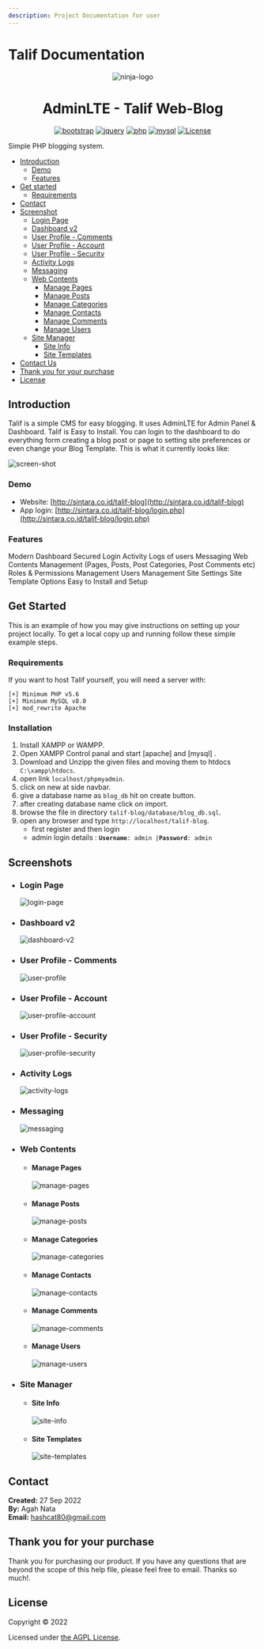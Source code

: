 ```yaml
---
description: Project Documentation for user
---
```


# Talif Documentation

<p align="center"><img src="images/ninja-logo.png" alt="ninja-logo"Talif Web-Blog</p>

<h1 align="center">AdminLTE - Talif Web-Blog</h1>
<div align="center">

[![bootstrap](https://img.shields.io/badge/Bootstrap-4.6-informational.svg?logo=bootstrap&logoColor=white)](https://getbootstrap.com)
[![jquery](https://img.shields.io/badge/jQuery-3.6.0-brightgreen.svg?logo=jquery&logoColor=white)](https://jquery.com)
[![php](https://img.shields.io/badge/php-7.2-critical.svg?logo=php&logoColor=white)](https://www.php.net)
[![mysql](https://img.shields.io/badge/mysql-8.0-blue.svg?logo=mysql&logoColor=white)](https://www.mysql.com)
[![License](https://img.shields.io/github/license/arduino-uno/talif-blog)](LICENSE.md)

</div>

Simple PHP blogging system.

* [Introduction](./##introduction)
  * [Demo](./###demo)
  * [Features](./###features)
* [Get started](./##get-started)
  * [Requirements](./###requirements)
* [Contact](./##contact)
* [Screenshot](./##Screenshot)
  * [Login Page](./###login-page)
  * [Dashboard v2](./###dashboard-v2)
  * [User Profile - Comments](./###user-profile-comments)
  * [User Profile - Account](./###user-profile-account)
  * [User Profile - Security](./###user-profile-security)
  * [Activity Logs](./###activity-logs)
  * [Messaging](./###messaging)
  * [Web Contents](./###web-contents)
    * [Manage Pages](./####manage-pages)
    * [Manage Posts](./####manage-posts)
    * [Manage Categories](./####manage-categories)
    * [Manage Contacts](./####manage-contacts)
    * [Manage Comments](./####manage-comments)
    * [Manage Users](./####manage-users)
  * [Site Manager](./###site-manager)
    * [Site Info](./####site-info)
    * [Site Templates](./####site-templates)
* [Contact Us](./###site-us)
* [Thank you for your purchase](./##thank-you-for-your-purchase)
* [License](./##license)

## Introduction

Talif is a simple CMS for easy blogging. It uses AdminLTE for Admin Panel & Dashboard. Talif is Easy to Install. You can login to the dashboard to do everything form creating a blog post or page to setting site preferences or even change your Blog Template. This is what it currently looks like:

![screen-shot](https://raw.githubusercontent.com/arduino-uno/talif-blog/main/images/screenshot.png)

### Demo

* Website: [http://sintara.co.id/talif-blog](http://sintara.co.id/talif-blog)
* App login: [http://sintara.co.id/talif-blog/login.php](http://sintara.co.id/talif-blog/login.php)

### Features

Modern Dashboard Secured Login Activity Logs of users Messaging Web Contents Management (Pages, Posts, Post Categories, Post Comments etc) Roles & Permissions Management Users Management Site Settings Site Template Options Easy to Install and Setup

## Get Started

This is an example of how you may give instructions on setting up your project locally. To get a local copy up and running follow these simple example steps.

### Requirements

If you want to host Talif yourself, you will need a server with:

```
[+] Minimum PHP v5.6
[+] Minimum MySQL v8.0
[+] mod_rewrite Apache
```

### Installation

1. Install XAMPP or WAMPP.
2. Open XAMPP Control panal and start \[apache] and \[mysql] .
3. Download and Unzipp the given files and moving them to htdocs `C:\xampp\htdocs`.
4. open link `localhost/phpmyadmin`.
5. click on new at side navbar.
6. give a database name as `blog_db` hit on create button.
7. after creating database name click on import.
8. browse the file in directory `talif-blog/database/blog_db.sql`.
9. open any browser and type `http://localhost/talif-blog`.
   * first register and then login
   * admin login details : **`Username`**`: admin |`**`Password`**`: admin`

## Screenshots
* ### Login Page
  ![login-page](https://raw.githubusercontent.com/arduino-uno/talif-blog/main/screenshots/AdminLTE-3-Log-in.png)

* ### Dashboard v2
  ![dashboard-v2](https://raw.githubusercontent.com/arduino-uno/talif-blog/main/screenshots/AdminLTE-3-Log-in.png)
  
* ### User Profile - Comments
  ![user-profile](https://raw.githubusercontent.com/arduino-uno/talif-blog/main/screenshots/AdminLTE-3-User-Profile-1.png)

* ### User Profile - Account
  ![user-profile-account](https://raw.githubusercontent.com/arduino-uno/talif-blog/main/screenshots/AdminLTE-3-User-Profile-2.png)
  
* ### User Profile - Security
  ![user-profile-security](https://raw.githubusercontent.com/arduino-uno/talif-blog/main/screenshots/AdminLTE-3-User-Profile-3.png)
  
* ### Activity Logs
  ![activity-logs](https://raw.githubusercontent.com/arduino-uno/talif-blog/main/screenshots/AdminLTE-3-Dashboard-3.png)
  
* ### Messaging
  ![messaging](https://raw.githubusercontent.com/arduino-uno/talif-blog/main/screenshots/AdminLTE-3-Dashboard-4.png)
  
* ### Web Contents
  * #### Manage Pages
    ![manage-pages](https://raw.githubusercontent.com/arduino-uno/talif-blog/main/screenshots/AdminLTE-3-Manage-Pages.png)
    
  * #### Manage Posts
    ![manage-posts](https://raw.githubusercontent.com/arduino-uno/talif-blog/main/screenshots/AdminLTE-3-Manage-Posts.png)
    
  * #### Manage Categories
    ![manage-categories](https://raw.githubusercontent.com/arduino-uno/talif-blog/main/screenshots/AdminLTE-3-Manage-Categories.png)
    
  * #### Manage Contacts
    ![manage-contacts](https://raw.githubusercontent.com/arduino-uno/talif-blog/main/screenshots/AdminLTE-3-Manage-Contacts.png)
    
  * #### Manage Comments
    ![manage-comments](https://raw.githubusercontent.com/arduino-uno/talif-blog/main/screenshots/AdminLTE-3-Manage-Comments.png)
    
  * #### Manage Users
    ![manage-users](https://raw.githubusercontent.com/arduino-uno/talif-blog/main/screenshots/AdminLTE-3-Manage-Users.png)
    
* ### Site Manager
  * #### Site Info
    ![site-info](https://raw.githubusercontent.com/arduino-uno/talif-blog/main/screenshots/AdminLTE-3-SiteInfo.png)
    
  * #### Site Templates
    ![site-templates](https://raw.githubusercontent.com/arduino-uno/talif-blog/main/screenshots/AdminLTE-3-SiteTemplate.png)

## Contact

<b>Created:</b> 27 Sep 2022</br>
<b>By:</b> Agah Nata</br>
<b>Email:</b> [hashcat80@gmail.com](mailto:hashcat80@gmail.com)

## Thank you for your purchase

Thank you for purchasing our product. If you have any questions that are beyond the scope of this help file, please feel free to email. Thanks so much!.

## License

Copyright © 2022

Licensed under [the AGPL License](LICENSE.md).
